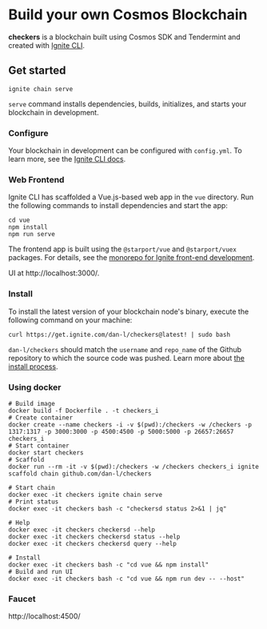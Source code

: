 # Build your own Cosmos Blockchain
**checkers** is a blockchain built using Cosmos SDK and Tendermint and created with [Ignite CLI](https://ignite.com/cli).

## Get started

```
ignite chain serve
```

`serve` command installs dependencies, builds, initializes, and starts your blockchain in development.

### Configure

Your blockchain in development can be configured with `config.yml`. To learn more, see the [Ignite CLI docs](https://docs.ignite.com).

### Web Frontend

Ignite CLI has scaffolded a Vue.js-based web app in the `vue` directory. Run the following commands to install dependencies and start the app:

```
cd vue
npm install
npm run serve
```

The frontend app is built using the `@starport/vue` and `@starport/vuex` packages. For details, see the [monorepo for Ignite front-end development](https://github.com/ignite-hq/web).

UI at http://localhost:3000/.

### Install
To install the latest version of your blockchain node's binary, execute the following command on your machine:

```
curl https://get.ignite.com/dan-l/checkers@latest! | sudo bash
```
`dan-l/checkers` should match the `username` and `repo_name` of the Github repository to which the source code was pushed. Learn more about [the install process](https://github.com/allinbits/starport-installer).

### Using docker

```
# Build image
docker build -f Dockerfile . -t checkers_i
# Create container
docker create --name checkers -i -v $(pwd):/checkers -w /checkers -p 1317:1317 -p 3000:3000 -p 4500:4500 -p 5000:5000 -p 26657:26657 checkers_i
# Start container
docker start checkers
# Scaffold
docker run --rm -it -v $(pwd):/checkers -w /checkers checkers_i ignite scaffold chain github.com/dan-l/checkers
```

```
# Start chain
docker exec -it checkers ignite chain serve
# Print status
docker exec -it checkers bash -c "checkersd status 2>&1 | jq"
```

```
# Help
docker exec -it checkers checkersd --help
docker exec -it checkers checkersd status --help
docker exec -it checkers checkersd query --help  
```

```
# Install
docker exec -it checkers bash -c "cd vue && npm install"
# Build and run UI
docker exec -it checkers bash -c "cd vue && npm run dev -- --host"
```

### Faucet
http://localhost:4500/

